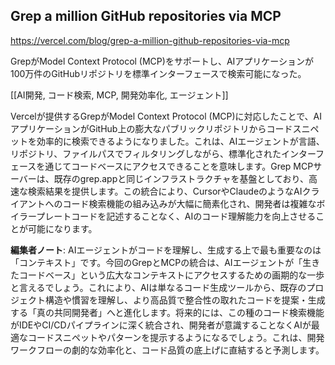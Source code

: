 ## Grep a million GitHub repositories via MCP

https://vercel.com/blog/grep-a-million-github-repositories-via-mcp

GrepがModel Context Protocol (MCP)をサポートし、AIアプリケーションが100万件のGitHubリポジトリを標準インターフェースで検索可能になった。

[[AI開発, コード検索, MCP, 開発効率化, エージェント]]

Vercelが提供するGrepがModel Context Protocol (MCP)に対応したことで、AIアプリケーションがGitHub上の膨大なパブリックリポジトリからコードスニペットを効率的に検索できるようになりました。これは、AIエージェントが言語、リポジトリ、ファイルパスでフィルタリングしながら、標準化されたインターフェースを通じてコードベースにアクセスできることを意味します。Grep MCPサーバーは、既存のgrep.appと同じインフラストラクチャを基盤としており、高速な検索結果を提供します。この統合により、CursorやClaudeのようなAIクライアントへのコード検索機能の組み込みが大幅に簡素化され、開発者は複雑なボイラープレートコードを記述することなく、AIのコード理解能力を向上させることが可能になります。

**編集者ノート**: AIエージェントがコードを理解し、生成する上で最も重要なのは「コンテキスト」です。今回のGrepとMCPの統合は、AIエージェントが「生きたコードベース」という広大なコンテキストにアクセスするための画期的な一歩と言えるでしょう。これにより、AIは単なるコード生成ツールから、既存のプロジェクト構造や慣習を理解し、より高品質で整合性の取れたコードを提案・生成する「真の共同開発者」へと進化します。将来的には、この種のコード検索機能がIDEやCI/CDパイプラインに深く統合され、開発者が意識することなくAIが最適なコードスニペットやパターンを提示するようになるでしょう。これは、開発ワークフローの劇的な効率化と、コード品質の底上げに直結すると予測します。